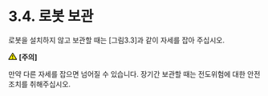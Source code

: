 ﻿# 3.4. 로봇 보관

로봇을 설치하지 않고 보관할 때는 [그림3.3]과 같이 자세를 잡아 주십시오.

![](../_assets/작은주의표시.png) <b>[주의]</b>

만약 다른 자세를 잡으면 넘어질 수 있습니다. 장기간 보관할 때는 전도위험에 대한 안전조치를 취해주십시오.